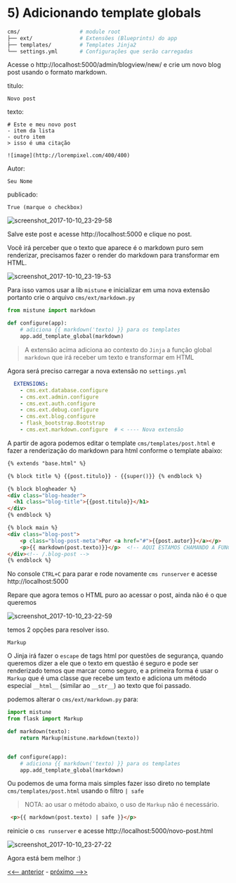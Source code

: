 # 5) Adicionando template globals

```bash
cms/                   # module root
├── ext/               # Extensões (Blueprints) do app
├── templates/         # Templates Jinja2
└── settings.yml       # Configurações que serão carregadas
```

Acesse o http://localhost:5000/admin/blogview/new/ e crie um novo blog post usando o formato markdown.


titulo:  
```
Novo post
```
texto:
```
# Este e meu novo post
- item da lista
- outro item
> isso é uma citação

![image](http://lorempixel.com/400/400)
```

Autor:
```
Seu Nome
``` 
publicado:
```
True (marque o checkbox)
```

![screenshot_2017-10-10_23-29-58](https://user-images.githubusercontent.com/458654/31419574-f273f982-ae12-11e7-8d45-2e153b44915b.png)



Salve este post e acesse http://localhost:5000 e clique no post.

Você irá perceber que o texto que aparece é o markdown puro sem renderizar, precisamos fazer o render do markdown para transformar em HTML.

![screenshot_2017-10-10_23-19-53](https://user-images.githubusercontent.com/458654/31419311-89d9e1ee-ae11-11e7-9363-3d9a75f0f830.png)



Para isso vamos usar a lib `mistune` e inicializar em uma nova extensão portanto crie o arquivo `cms/ext/markdown.py`

```py
from mistune import markdown

def configure(app):
    # adiciona {{ markdown('texto) }} para os templates
    app.add_template_global(markdown)
```

> A extensão acima adiciona ao contexto do `Jinja` a função global `markdown` que irá receber um texto e transformar em HTML

Agora será preciso carregar a nova extensão no `settings.yml`


```yml
  EXTENSIONS:
    - cms.ext.database.configure
    - cms.ext.admin.configure
    - cms.ext.auth.configure
    - cms.ext.debug.configure
    - cms.ext.blog.configure
    - flask_bootstrap.Bootstrap
    - cms.ext.markdown.configure  # < ---- Nova extensão
```


A partir de agora podemos editar o template `cms/templates/post.html` e fazer a renderização do markdown para html conforme o template abaixo:

```html
{% extends "base.html" %}

{% block title %} {{post.titulo}} - {{super()}} {% endblock %}

{% block blogheader %}
<div class="blog-header">
  <h1 class="blog-title">{{post.titulo}}</h1>
</div>
{% endblock %}

{% block main %}
<div class="blog-post">
    <p class="blog-post-meta">Por <a href="#">{{post.autor}}</a></p>
    <p>{{ markdown(post.texto)}}</p>  <!-- AQUI ESTAMOS CHAMANDO A FUNCAO MARKDOWN -->
</div><!-- /.blog-post -->
{% endblock %}
```


No console `CTRL+C` para parar e rode novamente `cms runserver` e acesse http://localhost:5000

Repare que agora temos o HTML puro ao acessar o post, ainda não é o que queremos

![screenshot_2017-10-10_23-22-59](https://user-images.githubusercontent.com/458654/31419382-f7d8bdaa-ae11-11e7-93e0-3e64dd371af2.png)

temos 2 opções para resolver isso.

`Markup`

O Jinja irá fazer o `escape` de tags html por questões de segurança, quando queremos dizer a ele que o texto em questão é seguro e pode ser renderizado temos que marcar como seguro, e a primeira forma é usar o `Markup` que é uma classe que recebe um texto e adiciona um método especial `__html__` (similar ao `__str__`) ao texto que foi passado.

podemos alterar o `cms/ext/markdown.py` para:

```py
import mistune
from flask import Markup

def markdown(texto):
    return Markup(mistune.markdown(texto))


def configure(app):
    # adiciona {{ markdown('texto) }} para os templates
    app.add_template_global(markdown)
```

Ou podemos de uma forma mais simples fazer isso direto no template `cms/templates/post.html` usando o filtro `| safe`

> NOTA:  ao usar o método abaixo, o uso de `Markup` não é necessário.

```html
 <p>{{ markdown(post.texto) | safe }}</p>
```

reinicie o `cms runserver` e acesse http://localhost:5000/novo-post.html

![screenshot_2017-10-10_23-27-22](https://user-images.githubusercontent.com/458654/31419497-95be881a-ae12-11e7-90dd-a4d8dfcd406e.png)


Agora está bem melhor :) 

[<<-- anterior](../../../tree/cms_5_jinja/cms)  -  [próximo -->>](../../../tree/cms_6_static/cms)


